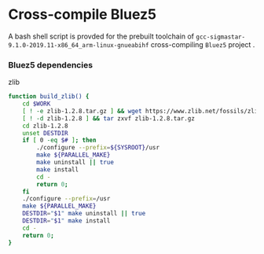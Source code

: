 # Cross-compile Bluez5

A bash shell script is provded for the prebuilt toolchain of `gcc-sigmastar-9.1.0-2019.11-x86_64_arm-linux-gnueabihf` cross-compiling `Bluez5` project . 

### Bluez5 dependencies

zlib

```bash
function build_zlib() {
	cd $WORK
	[ ! -e zlib-1.2.8.tar.gz ] && wget https://www.zlib.net/fossils/zlib-1.2.8.tar.gz -O zlib-1.2.8.tar.gz
	[ ! -d zlib-1.2.8 ] && tar zxvf zlib-1.2.8.tar.gz
	cd zlib-1.2.8
	unset DESTDIR
	if [ 0 -eq $# ]; then
		./configure --prefix=${SYSROOT}/usr
		make ${PARALLEL_MAKE}
		make uninstall || true
		make install
		cd -
		return 0;
	fi
	./configure --prefix=/usr
	make ${PARALLEL_MAKE}
	DESTDIR="$1" make uninstall || true
	DESTDIR="$1" make install
	cd -
	return 0;
}
```

